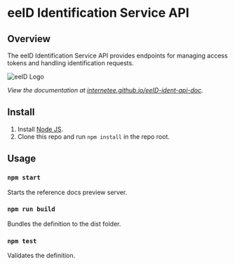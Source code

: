 # eeID Identification Service API

## Overview
The eeID Identification Service API provides endpoints for managing access tokens and handling identification requests.

![eeID Logo](https://eeid.ee/images/logo.png)

<em>View the documentation at <a href="https://internetee.github.io/eeID-ident-api-doc">internetee.github.io/eeID-ident-api-doc</a>.</em>

## Install

1. Install [Node JS](https://nodejs.org/).
2. Clone this repo and run `npm install` in the repo root.

## Usage

### `npm start`
Starts the reference docs preview server.

### `npm run build`
Bundles the definition to the dist folder.

### `npm test`
Validates the definition.
